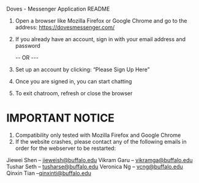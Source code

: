 Doves - Messenger Application
README

1. Open a browser like Mozilla Firefox or Google Chrome and go to the address: https://dovesmessenger.com/

2. If you already have an account, sign in with your email address and password 

    --  OR  ---
    
2. Set up an account by clicking: “Please Sign Up Here”

3. Once you are signed in, you can start chatting

4. To exit chatroom, refresh or close the browser

# **IMPORTANT NOTICE** 

1. Compatibility only tested with Mozilla Firefox and Google Chrome
2. If the website crashes, please contact any of the following emails in order for the webserver to be restarted:

Jiewei Shen – jieweish@buffalo.edu
Vikram Garu – vikramga@buffalo.edu
Tushar Seth – tusharse@buffalo.edu
Veronica Ng – vcng@buffalo.edu
Qinxin Tian –qinxinti@buffalo.edu
                                                                                        
